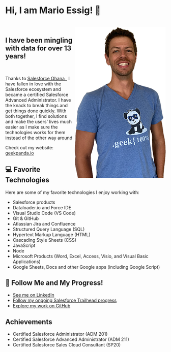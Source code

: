 <!-- **vsxrmv/vsxrmv** is a ✨ _special_ ✨ repository because its `README.md` (this file) appears on your GitHub profile. -->

# Hi, I am Mario Essig! :panda_face:

<br>

<img align="right" height="475" src="https://github.com/marioessig/marioessig/blob/master/SmilingMario475pxHeight.png" alt="Mario posing and smiling">

## I have been mingling with data for over 13 years!

<br>

Thanks to <a href="https://www.salesforce.com/video/288760/#:~:text=Salesforce%20Ohana%20is%20a%20support,another%2C%20and%20have%20fun%20together!">Salesforce Ohana </a>, I have fallen in love with the Salesforce ecosystem and became a certified Salesforce Advanced Administrator. I have the knack to break things and get things done quickly. With both together, I find solutions and make the users' lives much easier as I make sure the technologies works for them instead of the other way around

Check out my website: <a href="https://geekpanda.io">geekpanda.io</a>

## :computer:  Favorite Technologies
Here are some of my favorite technologies I enjoy working with:
* Salesforce products
* Dataloader.io and Force IDE
* Visual Studio Code (VS Code)
* Git & GitHub
* Atlassian Jira and Confluence
* Structured Query Language (SQL)
* Hypertext Markup Language (HTML)
* Cascading Style Sheets (CSS)
* JavaScript
* Node
* Microsoft Products (Word, Excel, Access, Visio, and Visual Basic Applications) 
* Google Sheets, Docs and other Google apps (including Google Script)

## :eyes:  Follow Me and My Progress!
* [See me on LinkedIn](https://www.linkedin.com/in/marioessig/)
* [Follow my ongoing Salesforce Trailhead progress](https://trailblazer.me/id/geekpanda)
* [Explore my work on GitHub](https://github.com/vsxrmv)

## Achievements
* Certified Salesforce Administrator (ADM 201)
* Certified Salesforce Advanced Administrator (ADM 211)
* Certified Salesforce Sales Cloud Consultant (SP20)

